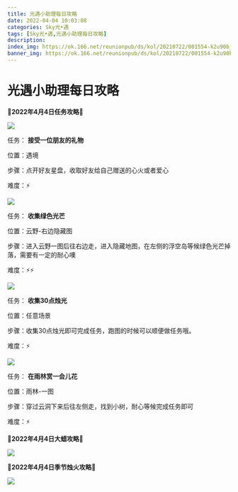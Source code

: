 ```yaml
---
title: 光遇小助理每日攻略
date: 2022-04-04 10:03:08
categories: Sky光•遇
tags: [Sky光•遇,光遇小助理每日攻略]
description: 
index_img: https://ok.166.net/reunionpub/ds/kol/20210722/001554-k2u90bj7ay.png?imageView&thumbnail=600x0&type=jpg
banner_img: https://ok.166.net/reunionpub/ds/kol/20210722/001554-k2u90bj7ay.png?imageView&thumbnail=600x0&type=jpg
---
```

# 光遇小助理每日攻略
**🌊2022年4月4日任务攻略🌊**

![](https://ok.166.net/reunionpub/ds/kol/20220404/001008-rq27tw5e9i.png)

任务： **接受一位朋友的礼物**

位置：遇境

步骤：点开好友星盘，收取好友给自己赠送的心火或者爱心

难度：⚡

![](https://ok.166.net/reunionpub/ds/kol/20220404/001037-b6lq29gsm1.png)

任务： **收集绿色光芒**

位置：云野-右边隐藏图

步骤：进入云野一图后往右边走，进入隐藏地图，在左侧的浮空岛等候绿色光芒掉落，需要有一定的耐心噢

难度：⚡⚡

![](https://ok.166.net/reunionpub/ds/kol/20220404/001107-mig8easysl.png)

任务： **收集30点烛光**

位置：任意场景

步骤：收集30点烛光即可完成任务，跑图的时候可以顺便做任务哦。

难度：⚡

![](https://ok.166.net/reunionpub/ds/kol/20220404/001139-uhr7wac6dy.png)

任务： **在雨林赏一会儿花**

位置：雨林-一图

步骤：穿过云洞下来后往左侧走，找到小树，耐心等候完成任务即可

难度：⚡

 **🌊2022年4月4日大蜡攻略🌊**

![](https://ok.166.net/reunionpub/ds/kol/20220404/001252-zdglkivmph.png)

 **🌊2022年4月4日季节烛火攻略🌊**

![](https://ok.166.net/reunionpub/ds/kol/20220404/001436-0gtsfarjhd.png)

  

